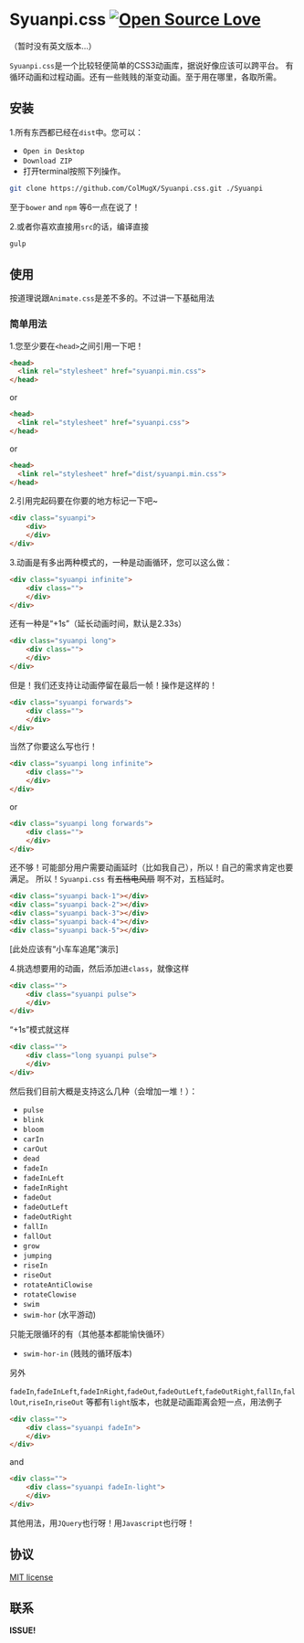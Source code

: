 # Syuanpi.css [![Open Source Love](https://badges.frapsoft.com/os/mit/mit.svg?v=102)](https://github.com/ellerbrock/open-source-badge/) 
（暂时没有英文版本…）

`Syuanpi.css`是一个比较轻便简单的CSS3动画库，据说好像应该可以跨平台。
有循环动画和过程动画。还有一些贱贱的渐变动画。至于用在哪里，各取所需。

## 安装

1.所有东西都已经在`dist`中。您可以：
* `Open in Desktop`
* `Download ZIP`
* 打开terminal按照下列操作。
```bash
git clone https://github.com/ColMugX/Syuanpi.css.git ./Syuanpi
```
至于`bower` and `npm` 等6一点在说了！

2.或者你喜欢直接用`src`的话，编译直接
```bash
gulp
```

## 使用

按道理说跟`Animate.css`是差不多的。不过讲一下基础用法

### 简单用法

1.您至少要在`<head>`之间引用一下吧！
```html
<head>
  <link rel="stylesheet" href="syuanpi.min.css">
</head>
```
or 
```html
<head>
  <link rel="stylesheet" href="syuanpi.css">
</head>
```
or
```html
<head>
  <link rel="stylesheet" href="dist/syuanpi.min.css">
</head>
```

2.引用完起码要在你要的地方标记一下吧~
```html
<div class="syuanpi">
    <div>
    </div>
</div>
```

3.动画是有多出两种模式的，一种是动画循环，您可以这么做：
```html
<div class="syuanpi infinite">
    <div class="">
    </div>
</div>
```
还有一种是“+1s”（延长动画时间，默认是2.33s）
```html
<div class="syuanpi long">
    <div class="">
    </div>
</div>
```
但是！我们还支持让动画停留在最后一帧！操作是这样的！
```html
<div class="syuanpi forwards">
    <div class="">
    </div>
</div>
```
当然了你要这么写也行！
```html
<div class="syuanpi long infinite">
    <div class="">
    </div>
</div>
```
or
```html
<div class="syuanpi long forwards">
    <div class="">
    </div>
</div>
```
还不够！可能部分用户需要动画延时（比如我自己），所以！自己的需求肯定也要满足。
所以！`Syuanpi.css` 有~~五档电风扇~~ 啊不对，五档延时。
```html
<div class="syuanpi back-1"></div>
<div class="syuanpi back-2"></div>
<div class="syuanpi back-3"></div>
<div class="syuanpi back-4"></div>
<div class="syuanpi back-5"></div>
```
[此处应该有“小车车追尾”演示]

4.挑选想要用的动画，然后添加进`class`，就像这样
```html
<div class="">
    <div class="syuanpi pulse">
    </div>
</div>
```
“+1s”模式就这样
```html
<div class="">
    <div class="long syuanpi pulse">
    </div>
</div>
```

然后我们目前大概是支持这么几种（会增加一堆！）：
* `pulse`
* `blink`
* `bloom`
* `carIn`
* `carOut`
* `dead`
* `fadeIn`
* `fadeInLeft`
* `fadeInRight`
* `fadeOut`
* `fadeOutLeft`
* `fadeOutRight`
* `fallIn`
* `fallOut`
* `grow`
* `jumping`
* `riseIn`
* `riseOut`
* `rotateAntiClowise`
* `rotateClowise`
* `swim`
* `swim-hor` (水平游动)

只能无限循环的有（其他基本都能愉快循环）
* `swim-hor-in` (贱贱的循环版本)

另外

`fadeIn`,`fadeInLeft`,`fadeInRight`,`fadeOut`,`fadeOutLeft`,`fadeOutRight`,`fallIn`,`fallOut`,`riseIn`,`riseOut`
等都有`light`版本，也就是动画距离会短一点，用法例子
```html
<div class="">
    <div class="syuanpi fadeIn">
    </div>
</div>
```
and
```html
<div class="">
    <div class="syuanpi fadeIn-light">
    </div>
</div>
```

其他用法，用`JQuery`也行呀！用`Javascript`也行呀！

## 协议

[MIT license](http://opensource.org/licenses/MIT)

## 联系 

**ISSUE!**